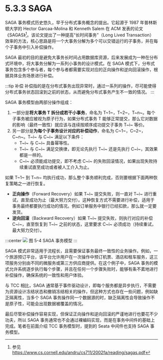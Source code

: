# 5.3.3 SAGA

SAGA 事务模式历史悠久，早于分布式事务概念的提出。它起源于 1987 年普林斯顿大学的 Hector Garcaa-Molina 和 Kenneth Salem 在 ACM 发表的论文《SAGAS》[^1]。该论文提出了一种提高“长时间事务”（Long Lived Transaction）效率的方法，核心思路是将一个大事务分解为多个可以交错运行的子事务，并在每个子事务中引入补偿操作。

SAGA 最初的目的是避免大事务长时间占用数据库资源，后来发展成为一种在分布式环境中，将大事务分解为一系列小事务的设计模式。在 SAGA 模式下，分布式事务包含多个参与者，每个参与者都需要实现对应的正向操作和逆向回滚操作，根据具体业务场景进行补偿。

:::tip 补偿
补偿指的是在分布式事务出现异常时，通过一系列的操作，尽可能使得分布式事务状态回滚到之前的状态，从而避免分布式事务产生不一致的情况。
:::

SAGA 事务模型由两部分操作组成：

1. 一部分是**将大事务 T 拆分成若干小事务**，命名为 T~1~，T~2~，T~n~。每个子事务被应被视为原子行为，如果分布式事务 T 能够正常提交，那么它对数据的影响（最终一致性）就应该与连续按顺序成功提交子事务 T~i~ 等价。
2. 另一部分是**为每个子事务设计对应的补偿动作**，命名为 C~1~，C~2~，C~n~。T~i~ 与 C~i~ 满足以下条件：
	- T~i~ 与 C~i~ 具备幂等性。
	- T~i~ 与 C~i~ 满足交换律，即无论先执行 T~i~ 还是先执行 C~i~，其效果都是一样的。
	- C~i~ 必须能成功提交，即不考虑 C~i~ 的失败回滚情况，如果出现失败持续重试直至成功或者被人工介入为止。

如果 T~1~ 到 T~n~ 均执行成功，那么整个事务顺利完成，否则要根据下面两种恢复策略之一进行恢复。

- **正向操作**（Forward Recovery）如果 T~i~ 提交失败，则一直对 T~i~ 进行重试，直至成功为止（最大努力交付）。这种恢复方式不需要进行补偿，适用于事务最终都要执行成功的情况。例如订单服务中银行已经扣款，那么就一定要发货。
- **逆向回滚**（Backward Recovery）如果 T~i~ 提交失败，则执行对应的补偿 C~i~，直至恢复到 T~i~ 之前的状态，这里要求 C~i~ 必须成功（持续重试，最大努力交付）。

:::center
  ![](../assets/saga.svg)
  图 5-4 SAGA 事务模型
:::

SAGA 模式非常适用于流程长，且需要保证事务最终一致性的业务操作。例如，一个旅游预订平台，该平台允许用户在一次操作中预订机票、酒店和租车服务，这三项服务分别由不同的微服务或第三方供应商提供。在这个例子中，SAGA 事务的模式允许系统逐步执行每个步骤，并且在任何一个步骤失败时，能够有条不紊地进行补偿操作，确保系统的一致性和用户体验。

与 TCC 相比，SAGA 通常基于事件驱动设计，即每个服务都是异步执行，不需要为资源设计冻结状态和撤销冻结相关的操作，但这种方式也存在一些问题，例如缺乏隔离性，当多个 SAGA 事务操作同一个数据源的时，缺乏隔离性会导致操作不是原子性，可能会出现数据被覆盖的情况。

最后尽管补偿操作容易实现，但保证正向操作和逆向回滚的严谨地进行也要花不少功夫，所以 SAGA 事务通常也不会通过裸编码实现，而是在事务中间件的基础上完成。笔者在前面介绍 TCC 事务模型时，提到的 Seata 中间件也支持 SAGA 事务模型。

[^1]: 参见 https://www.cs.cornell.edu/andru/cs711/2002fa/reading/sagas.pdf
